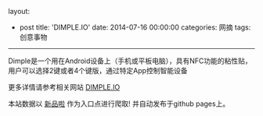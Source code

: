 layout: 
  - post 
title: 'DIMPLE.IO' 
date: 2014-07-16 00:00:00 
categories: 网摘 
tags: 创意事物 
---

Dimple是一个用在Android设备上（手机或平板电脑），具有NFC功能的粘性贴，用户可以选择2键或者4个键版，通过特定App控制智能设备  

更多详情请参考相关网站 [DIMPLE.IO](http://dimple.io/)  

本站数据以 [新品啦](http://xinpinla.com/) 作为入口点进行爬取! 并自动发布于github pages上。  
